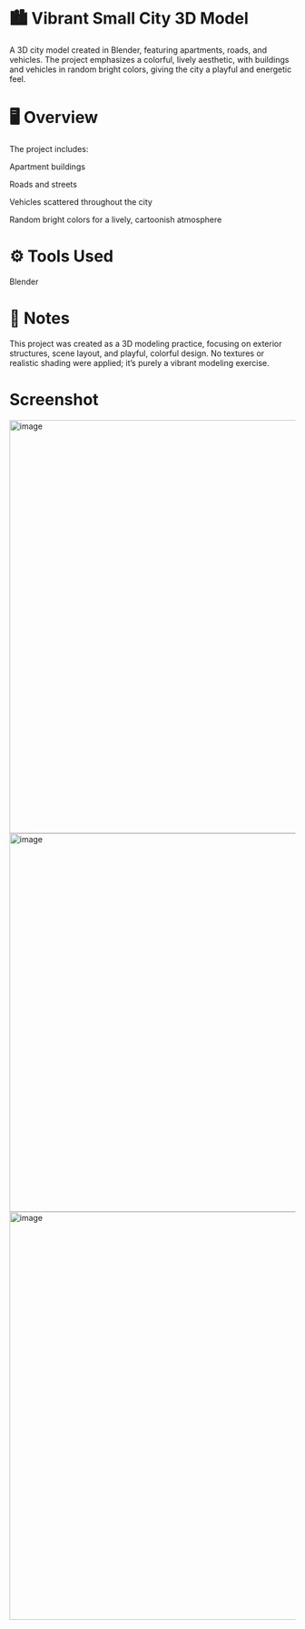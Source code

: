 # 🏙️ Vibrant Small City 3D Model

A 3D city model created in Blender, featuring apartments, roads, and vehicles.
The project emphasizes a colorful, lively aesthetic, with buildings and vehicles in random bright colors, giving the city a playful and energetic feel.

# 🖥️ Overview

The project includes:

Apartment buildings

Roads and streets 

Vehicles scattered throughout the city

Random bright colors for a lively, cartoonish atmosphere

# ⚙️ Tools Used

Blender

# 💬 Notes

This project was created as a 3D modeling practice, focusing on exterior structures, scene layout, and playful, colorful design.
No textures or realistic shading were applied; it’s purely a vibrant modeling exercise.

# Screenshot
<img width="1250" height="726" alt="image" src="https://github.com/user-attachments/assets/18e5c188-26af-41b6-86d8-5f11d19a7dbe" />
<img width="1214" height="665" alt="image" src="https://github.com/user-attachments/assets/73eb5649-e150-4545-aa8e-bde1dc5416df" />
<img width="1464" height="717" alt="image" src="https://github.com/user-attachments/assets/7ca59fb4-1e1a-49d5-a79a-98bd688f93fd" />



